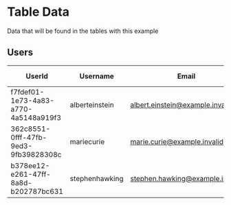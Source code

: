 # Table Data
Data that will be found in the tables with this example

## Users
| UserId                               | Username       | Email                           | Unhashed Password |
|--------------------------------------|----------------|---------------------------------|-------------------|
| f7fdef01-1e73-4a83-a770-4a5148a919f3 | alberteinstein | albert.einstein@example.invalid | password1         |
| 362c8551-0fff-47fb-9ed3-9fb39828308c | mariecurie     | marie.curie@example.invalid     | password123214    |
| b378ee12-e261-47ff-8a8d-b202787bc631 | stephenhawking | stephen.hawking@example.invalid | password          |